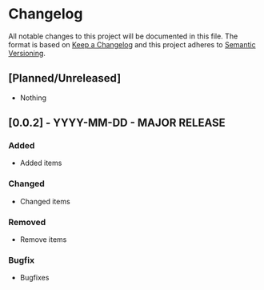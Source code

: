 # Changelog
All notable changes to this project will be documented in this file.
The format is based on [Keep a Changelog](http://keepachangelog.com/en/1.0.0/) and this project adheres to [Semantic Versioning](http://semver.org/spec/v2.0.0.html).

## [Planned/Unreleased]
- Nothing

## [0.0.2] - YYYY-MM-DD - MAJOR RELEASE
### Added
- Added items
### Changed
- Changed items
### Removed
- Remove items
### Bugfix
- Bugfixes
